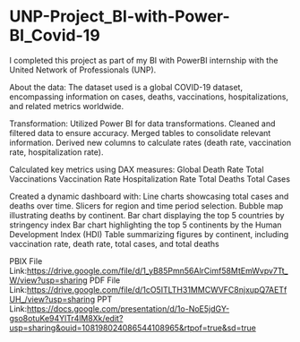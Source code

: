 # UNP-Project_BI-with-Power-BI_Covid-19

I completed this project as part of my BI with PowerBI internship with the United Network of Professionals (UNP).

About the data: The dataset used is a global COVID-19 dataset, encompassing information on cases, deaths, vaccinations, hospitalizations, and related metrics worldwide.

Transformation: Utilized Power BI for data transformations. Cleaned and filtered data to ensure accuracy. Merged tables to consolidate relevant information. Derived new columns to calculate rates (death rate, vaccination rate, hospitalization rate).

Calculated key metrics using DAX measures: Global Death Rate Total Vaccinations Vaccination Rate Hospitalization Rate Total Deaths Total Cases

Created a dynamic dashboard with: Line charts showcasing total cases and deaths over time. Slicers for region and time period selection. Bubble map illustrating deaths by continent. Bar chart displaying the top 5 countries by stringency index Bar chart highlighting the top 5 continents by the Human Development Index (HDI) Table summarizing figures by continent, including vaccination rate, death rate, total cases, and total deaths

PBIX File Link:https://drive.google.com/file/d/1_yB85Pmn56AlrCimf58MtEmWvpv7Tt_W/view?usp=sharing
PDF File Link:https://drive.google.com/file/d/1cO5ITLTH31MMCWVFC8njxupQ7AETfUH_/view?usp=sharing
PPT Link:https://docs.google.com/presentation/d/1o-NoE5jdGY-gso8otuKe94YlTr4lM8Xk/edit?usp=sharing&ouid=108198024086544108965&rtpof=true&sd=true
